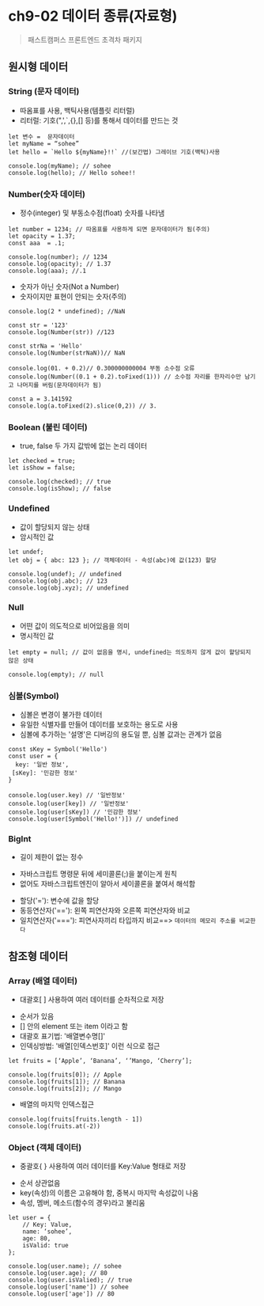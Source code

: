 # ch9-02 데이터 종류(자료형)
> 패스트캠퍼스 프론트엔드 초격차 패키지

## 원시형 데이터

### String (문자 데이터)
* 따옴표를 사용, 백틱사용(템플릿 리터럴)
* 리터럴: 기호(",',`,{},[] 등)를 통해서 데이터를 만드는 것
```
let 변수 =  문자데이터
let myName = “sohee”
let hello = `Hello ${myName}!!` //(보간법) 그레이브 기호(백틱)사용

console.log(myName); // sohee
console.log(hello); // Hello sohee!!
```

### Number(숫자 데이터)
* 정수(integer) 및 부동소수점(float) 숫자를 나타냄
```
let number = 1234; // 따옴표를 사용하게 되면 문자데이터가 됨(주의)
let opacity = 1.37;
const aaa  = .1;

console.log(number); // 1234
console.log(opacity); // 1.37
console.log(aaa); //.1
```

* 숫자가 아닌 숫자(Not a Number)
* 숫자이지만 표현이 안되는 숫자(주의)
```
console.log(2 * undefined); //NaN

const str = '123'
console.log(Number(str)) //123

const strNa = 'Hello'
console.log(Number(strNaN))// NaN

console.log(01. + 0.2)// 0.300000000004 부동 소수점 오류
console.log(Number((0.1 + 0.2).toFixed(1))) // 소수점 자리를 한자리수만 남기고 나머지를 버림(문자데이터가 됨)

const a = 3.141592
console.log(a.toFixed(2).slice(0,2)) // 3.

```

### Boolean (불린 데이터)
* true, false 두 가지 값밖에 없는 논리 데이터
```
let checked = true;
let isShow = false;

console.log(checked); // true
console.log(isShow); // false
```

### Undefined 
* 값이 할당되지 않는 상태
* 암시적인 값
```
let undef;
let obj = { abc: 123 }; // 객체데이터 - 속성(abc)에 값(123) 할당

console.log(undef); // undefined
console.log(obj.abc); // 123
console.log(obj.xyz); // undefined
```
### Null
* 어떤 값이 의도적으로 비어있음을 의미
* 명시적인 값
```
let empty = null; // 값이 없음을 명시, undefined는 의도하지 않게 값이 할당되지 않은 상태

console.log(empty); // null
```

### 심볼(Symbol)
- 심볼은 변경이 불가한 데이터
- 유일한 식별자를 만들어 데이터를 보호하는 용도로 사용
- 심볼에 추가하는 '설명'은 디버깅의 용도일 뿐, 심볼 값과는 관계가 없음

```
const sKey = Symbol('Hello')
const user = {
  key: '일반 정보',
 [sKey]: '민감한 정보'
}

console.log(user.key) // '일반정보'
console.log(user[key]) // '일반정보'
console.log(user[sKey]) // '민감한 정보'
console.log(user[Symbol('Hello!')]) // undefined
```

### BigInt
- 길이 제한이 없는 정수


* 자바스크립트 명령문 뒤에 세미콜론(;)을 붙이는게 원칙
* 없어도 자바스크립트엔진이 알아서 세이콜론을 붙여서 해석함
- 할당('='): 변수에 값을 할당
- 동등연산자('=='): 왼쪽 피연산자와 오른쪽 피연산자와 비교
- 일치연산자('==='): 피연사자끼리 타입까지 비교==> `데이터의 메모리 주소를 비교한다`

## 참조형 데이터

### Array (배열 데이터)
* 대괄호[ ] 사용하여 여러 데이터를 순차적으로 저장
- 순서가 있음
- [] 안의 element 또는 item 이라고 함
- 대괄호 표기법: '배열변수명[]' 
- 인덱싱방법: '배열[인덱스번호]' 이런 식으로 접근

```
let fruits = [‘Apple’, ‘Banana’, ‘’Mango, ‘Cherry’];

console.log(fruits[0]); // Apple
console.log(fruits[1]); // Banana
console.log(fruits[2]); // Mango
```

- 배열의 마지막 인덱스접근
```
console.log(fruits[fruits.length - 1])
console.log(fruits.at(-2))
```

### Object (객체 데이터)
* 중괄호{ } 사용하여 여러 데이터를 Key:Value 형태로 저장
- 순서 상관없음
- key(속성)의 이름은 고유해야 함, 중복시 마지막 속성값이 나옴
- 속성, 멤버, 메소드(함수의 경우)라고 불리움

```
let user = {
    // Key: Value,
    name: ‘sohee’,
    age: 80,
    isValid: true
};

console.log(user.name); // sohee
console.log(user.age); // 80
console.log(user.isValied); // true
console.log(user['name']) // sohee
console.log(user['age']) // 80

```



